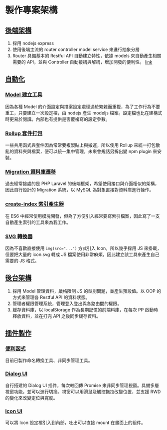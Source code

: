# 製作專案架構

## [後端架構](https://github.com/willy874/willy874.github.io/tree/master/app)

1. 採用 nodejs express
2. 使用後端主流的 router controller model service 來進行抽象分層
3. Router 具備基本的 Restful API 自動建立特性，依據 models 來自動產生相關需要的 API，並與 Controller 自動接耦與解耦，增加開發的便利性。 [link](https://github.com/willy874/willy874.github.io/tree/master/app/router)

## [自動化](https://github.com/willy874/willy874.github.io/tree/master/auto)

### [Model 建立工具](https://github.com/willy874/willy874.github.io/tree/master/auto/model)

因為各種 Model 的介面設定與擋案設定處理過於繁雜而重複，為了工作行為不要重工，只要建立一次設定檔，由 nodejs 產生 modeljs 檔案。設定檔也比在建構式時更易於閱讀。內部也有提供是否覆複寫的設定參數。

### [Rollup 套件打包](https://github.com/willy874/willy874.github.io/tree/master/auto/rollup-bundle)

一些共用函式與套件因為常常要複製貼上與搬運，所以使用 Rollup 來統一打包散亂的資料夾與檔案，便可以統一集中管理，未來會規話另拆出變 npm plugin 來安裝。

### [Migration 資料庫遷移](https://github.com/willy874/willy874.github.io/tree/master/auto/migration)

過去經常接處的是 PHP Laravel 的後端框架，希望使用接口與介面相似的架構，因此自行設計的 Migration 系統，以 MySQL 為對象直接對資料庫進行操作。

### [create-index 索引產生器](https://github.com/willy874/willy874.github.io/tree/master/auto/create-index)

在 ES6 中經常使用模塊開發，但為了方便引入經常要寫索引檔案，因此寫了一支自動產生索引的工具來為我工作。

### [SVG 轉換器](https://github.com/willy874/willy874.github.io/tree/master/auto/svg)

因為不喜歡直接使用 `img(src="...")` 方式引入 Icon，所以幾乎採用 JS 來掛載，但要把大量的 icon.svg 轉成 JS 檔案使用非常麻煩，因此建立該工具來產生自己需要的 JS 格式。

## [後台架構](https://github.com/willy874/willy874.github.io/tree/master/backend)

1. 採用 Model 管理資料，嚴格限制 JS 的型別問題，並產生預設值。以 OOP 的方式來管理各 Restful API 的資料狀態。
2. 管理者權限管理系統，管理登入登出與各路由間的權限。
3. 緩存資料庫，以 localStorage 作為長期記憶的前端料庫，在每次 PP 啟動時釋放資料，並在打完 API 之後同步緩存資料。

## [插件製作](https://github.com/willy874/willy874.github.io/tree/master/plugins)

### [便利函式](https://github.com/willy874/willy874.github.io/tree/master/plugins/function)

目前已製作命名轉換工具、非同步管理工具。

### [Dialog UI](https://github.com/willy874/willy874.github.io/tree/master/plugins/dialog)

自行搭建的 Dialog UI 插件，每次較回傳 Promise 來非同步管理視窗。具備多層視窗功能，並可以進行切換。視窗可以用滑鼠及觸控拖拉改變位置，並支援 RWD 的變化來改變定位與寬度。

### [Icon UI](https://github.com/willy874/willy874.github.io/tree/master/plugins/icon)

可以將 Icon 設定檔引入到內部，吐出可以直接 mount 在畫面上的組件。
